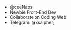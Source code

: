 - @ceeNaps
- Newbie Front-End Dev
- Collaborate on Coding Web
- Telegram: @xsaipher;

<!---
ceeNaps/ceeNaps is a ✨ special ✨ repository because its `README.md` (this file) appears on your GitHub profile.
You can click the Preview link to take a look at your changes.
--->
